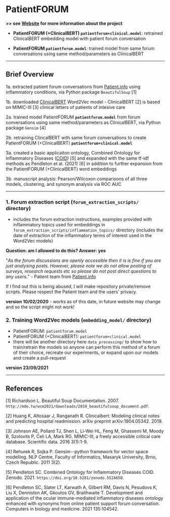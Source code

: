 # PatientFORUM

**>> see [Website](https://sap218.github.io/patientFORUM) for more information about the project**

- **PatientFORUM (+ClinicalBERT) `patientforum+clinical.model`**: retrained ClinicalBERT embedding model with patient forum conversation 

- **PatientFORUM `patientforum.model`**: trained model from same forum conversations using same method/parameters as ClinicalBERT

---

## Brief Overview

1a. extracted patient forum conversations from [Patient.info](https://patient.info/forums) using inflammatory conditions, via Python package `BeautifulSoup` [1]

1b. downloaded [ClinicalBERT](https://github.com/kexinhuang12345/clinicalBERT) Word2Vec model - ClinicalBERT [2] is based on MIMIC-III [3] clinical letters of patients of intesive care

2a. trained model PatientFORUM **`patientforum.model`** from forum conversations using same method/parameters as ClinicalBERT, via Python package `Gensim` [4]

2b. retraining ClincalBERT with same forum conversations to create PatientFORUM (+ClinicalBERT) **`patientforum+clinical.model`**

3a. created a basic applicaiton ontology, Combined Ontology for Inflammatory Diseases ([COID](https://github.com/sap218/coid/)) [5] and expanded with the same tf-idf methods as Pendleton et al. (2021) [6] in addition to further expansion from the PatientFORUM (+ClinicalBERT) word embeddings

3b. manuscript analysis: Pearson/Wilcoxon comparisons of all three models, clustering, and synonym analysis via ROC AUC

---

### 1. Forum extraction script (`forum_extraction_scripts/` directory)
- includes the forum extraction instructions, examples provided with inflammatory topics used for embeddings in `forum_extraction_scripts/inflammation_topics/` directory (includes the date of extraction of the inflammatory terms of interest used in the Word2Vec models)

**Question: am I allowed to do this? Answer: yes**

"*As the forum discussions are openly accessible then it is is fine if you are just analysing posts. However, please note we do not allow posting of surveys, research requests etc so please do not post direct questions to any users.*" - Patient team from [Patient.info](https://patient.info/forums)

If I find out this is being abused, I will make repository private/remove scripts. Please respect the Patient team and the users' privacy. 

**version 10/02/2020** - works as of this date, in future website may change and so the script might not work!

### 2. Training Word2Vec models (`embedding_model/` directory)
- PatientFORUM: `patientforum.model`
- PatientFORUM (+ClinicalBERT): `patientforum+clinical.model`
- there will be another directory here `data_processing/` to show how to train/retrain the models so anyone can perform this method of a forum of their choice, recreate our experiments, or expand upon our models and create a pull-request

**version 23/09/2021**

---

## References

[1] Richardson L. Beautiful Soup Documentation. 2007. `http://mde.tw/wcm2021/downloads/2019_beautifulsoup_document.pdf`.

[2] Huang K, Altosaar J, Ranganath R. Clinicalbert: Modeling clinical notes and predicting hospital readmission. arXiv preprint arXiv:1904.05342. 2019.

[3] Johnson AE, Pollard TJ, Shen L, Li-Wei HL, Feng M, Ghassemi M, Moody B, Szolovits P, Celi LA, Mark RG. MIMIC-III, a freely accessible critical care database. Scientific data. 2016 3(1):1-9.

[4] Rehurek R, Sojka P. Gensim--python framework for vector space modelling. NLP Centre, Faculty of Informatics, Masaryk University, Brno, Czech Republic. 2011 3(2).

[5] Pendleton SC. Combined Ontology for Inflammatory Diseases COID. Zenodo. 2021. `https://doi.org/10.5281/zenodo.5524650`.

[6] Pendleton SC, Slater LT, Karwath A, Gilbert RM, Davis N, Pesudovs K, Liu X, Denniston AK, Gkoutos GV, Braithwaite T. Development and application of the ocular immune-mediated inflammatory diseases ontology enhanced with synonyms from online patient support forum conversation. Computers in biology and medicine. 2021 135:104542.

